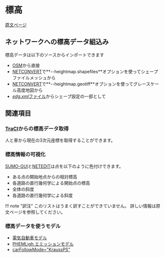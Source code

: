 # 標高

[原文ページ](https://sumo.dlr.de/wiki/Networks/Elevation)

## ネットワークへの標高データ組込み

標高データは以下のソースからインポートできます

* [OSM]()から直接
* [NETCONVERT]()で**--heightmap.shapefiles**オプションを使ってシェープファイルメッシュから
* [NETCONVERT]()で**--heightmap.geotiff**オプションを使ってグレースケール高度地図から
* [*edg.xml*ファイル]()からシェープ設定の一部として

## 関連項目

### [TraCI]()からの標高データ取得

人と車から現在の3次元座標を取得することができます。

### 標高情報の可視化

[SUMO-GUI]()と[NETEDIT]()は点を以下のように色付けできます。

* ある点の開始地点からの相対標高
* 各道路の直行幾何学による開始点の標高
* 全体の斜度
* 各道路の直行幾何学による斜度

!!! note "訳注"
    このリストはうまく訳すことができていません。
    詳しい情報は原文ページを参照してください。
 
### 標高データを使うモデル

* [電気自動車モデル]()
* [PHEMLigh エミッションモデル]()
* [carFollowMode="KraussPS"]()